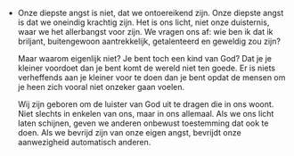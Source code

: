 - Onze diepste angst is niet, dat we ontoereikend zijn. Onze diepste angst is dat we oneindig krachtig zijn. Het is ons licht, niet onze duisternis, waar we het allerbangst voor zijn. We vragen ons af: wie ben ik dat ik briljant, buitengewoon aantrekkelijk, getalenteerd en geweldig zou zijn?
  
  Maar waarom eigenlijk niet? Je bent toch een kind van God? Dat je je kleiner voordoet dan je bent komt de wereld niet ten goede. Er is niets verheffends aan je kleiner voor te doen dan je bent opdat de mensen om je heen zich vooral niet onzeker gaan voelen.
  
  Wij zijn geboren om de luister van God uit te dragen die in ons woont. Niet slechts in enkelen van ons, maar in ons allemaal. Als we ons licht laten schijnen, geven we anderen onbewust toestemming dat ook te doen. Als we bevrijd zijn van onze eigen angst, bevrijdt onze aanwezigheid automatisch anderen.
